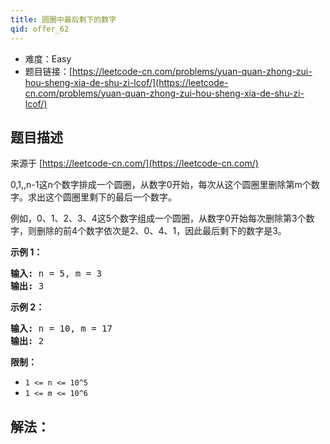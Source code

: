 ```yaml
---
title: 圆圈中最后剩下的数字
qid: offer_62
---
```



- 难度：Easy
- 题目链接：[https://leetcode-cn.com/problems/yuan-quan-zhong-zui-hou-sheng-xia-de-shu-zi-lcof/](https://leetcode-cn.com/problems/yuan-quan-zhong-zui-hou-sheng-xia-de-shu-zi-lcof/)


## 题目描述

来源于 [https://leetcode-cn.com/](https://leetcode-cn.com/)

<p>0,1,,n-1这n个数字排成一个圆圈，从数字0开始，每次从这个圆圈里删除第m个数字。求出这个圆圈里剩下的最后一个数字。</p>

<p>例如，0、1、2、3、4这5个数字组成一个圆圈，从数字0开始每次删除第3个数字，则删除的前4个数字依次是2、0、4、1，因此最后剩下的数字是3。</p>



<p><strong>示例 1：</strong></p>

<pre><strong>输入:</strong> n = 5, m = 3
<strong>输出:&nbsp;</strong>3
</pre>

<p><strong>示例 2：</strong></p>

<pre><strong>输入:</strong> n = 10, m = 17
<strong>输出:&nbsp;</strong>2
</pre>



<p><strong>限制：</strong></p>

<ul>
	<li><code>1 &lt;= n&nbsp;&lt;= 10^5</code></li>
	<li><code>1 &lt;= m &lt;= 10^6</code></li>
</ul>


## 解法：